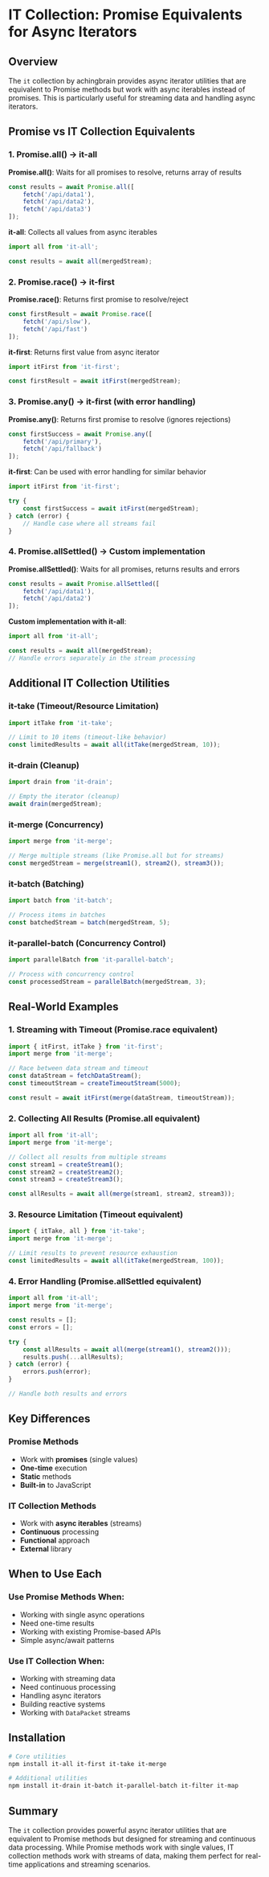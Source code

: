 # IT Collection: Promise Equivalents for Async Iterators

## Overview

The `it` collection by achingbrain provides async iterator utilities that are equivalent to Promise methods but work with async iterables instead of promises. This is particularly useful for streaming data and handling async iterators.

## Promise vs IT Collection Equivalents

### 1. **Promise.all() → it-all**

**Promise.all()**: Waits for all promises to resolve, returns array of results
```javascript
const results = await Promise.all([
    fetch('/api/data1'),
    fetch('/api/data2'),
    fetch('/api/data3')
]);
```

**it-all**: Collects all values from async iterables
```javascript
import all from 'it-all';

const results = await all(mergedStream);
```

### 2. **Promise.race() → it-first**

**Promise.race()**: Returns first promise to resolve/reject
```javascript
const firstResult = await Promise.race([
    fetch('/api/slow'),
    fetch('/api/fast')
]);
```

**it-first**: Returns first value from async iterator
```javascript
import itFirst from 'it-first';

const firstResult = await itFirst(mergedStream);
```

### 3. **Promise.any() → it-first (with error handling)**

**Promise.any()**: Returns first promise to resolve (ignores rejections)
```javascript
const firstSuccess = await Promise.any([
    fetch('/api/primary'),
    fetch('/api/fallback')
]);
```

**it-first**: Can be used with error handling for similar behavior
```javascript
import itFirst from 'it-first';

try {
    const firstSuccess = await itFirst(mergedStream);
} catch (error) {
    // Handle case where all streams fail
}
```

### 4. **Promise.allSettled() → Custom implementation**

**Promise.allSettled()**: Waits for all promises, returns results and errors
```javascript
const results = await Promise.allSettled([
    fetch('/api/data1'),
    fetch('/api/data2')
]);
```

**Custom implementation with it-all**:
```javascript
import all from 'it-all';

const results = await all(mergedStream);
// Handle errors separately in the stream processing
```

## Additional IT Collection Utilities

### **it-take** (Timeout/Resource Limitation)
```javascript
import itTake from 'it-take';

// Limit to 10 items (timeout-like behavior)
const limitedResults = await all(itTake(mergedStream, 10));
```

### **it-drain** (Cleanup)
```javascript
import drain from 'it-drain';

// Empty the iterator (cleanup)
await drain(mergedStream);
```

### **it-merge** (Concurrency)
```javascript
import merge from 'it-merge';

// Merge multiple streams (like Promise.all but for streams)
const mergedStream = merge(stream1(), stream2(), stream3());
```

### **it-batch** (Batching)
```javascript
import batch from 'it-batch';

// Process items in batches
const batchedStream = batch(mergedStream, 5);
```

### **it-parallel-batch** (Concurrency Control)
```javascript
import parallelBatch from 'it-parallel-batch';

// Process with concurrency control
const processedStream = parallelBatch(mergedStream, 3);
```

## Real-World Examples

### 1. **Streaming with Timeout (Promise.race equivalent)**
```javascript
import { itFirst, itTake } from 'it-first';
import merge from 'it-merge';

// Race between data stream and timeout
const dataStream = fetchDataStream();
const timeoutStream = createTimeoutStream(5000);

const result = await itFirst(merge(dataStream, timeoutStream));
```

### 2. **Collecting All Results (Promise.all equivalent)**
```javascript
import all from 'it-all';
import merge from 'it-merge';

// Collect all results from multiple streams
const stream1 = createStream1();
const stream2 = createStream2();
const stream3 = createStream3();

const allResults = await all(merge(stream1, stream2, stream3));
```

### 3. **Resource Limitation (Timeout equivalent)**
```javascript
import { itTake, all } from 'it-take';
import merge from 'it-merge';

// Limit results to prevent resource exhaustion
const limitedResults = await all(itTake(mergedStream, 100));
```

### 4. **Error Handling (Promise.allSettled equivalent)**
```javascript
import all from 'it-all';
import merge from 'it-merge';

const results = [];
const errors = [];

try {
    const allResults = await all(merge(stream1(), stream2()));
    results.push(...allResults);
} catch (error) {
    errors.push(error);
}

// Handle both results and errors
```

## Key Differences

### **Promise Methods**
- Work with **promises** (single values)
- **One-time** execution
- **Static** methods
- **Built-in** to JavaScript

### **IT Collection Methods**
- Work with **async iterables** (streams)
- **Continuous** processing
- **Functional** approach
- **External** library

## When to Use Each

### **Use Promise Methods When:**
- Working with single async operations
- Need one-time results
- Working with existing Promise-based APIs
- Simple async/await patterns

### **Use IT Collection When:**
- Working with streaming data
- Need continuous processing
- Handling async iterators
- Building reactive systems
- Working with `DataPacket` streams

## Installation

```bash
# Core utilities
npm install it-all it-first it-take it-merge

# Additional utilities
npm install it-drain it-batch it-parallel-batch it-filter it-map
```

## Summary

The `it` collection provides powerful async iterator utilities that are equivalent to Promise methods but designed for streaming and continuous data processing. While Promise methods work with single values, IT collection methods work with streams of data, making them perfect for real-time applications and streaming scenarios.
